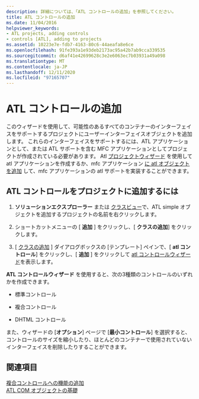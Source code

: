 ```yaml
---
description: 詳細については、「ATL コントロールの追加」を参照してください。
title: ATL コントロールの追加
ms.date: 11/04/2016
helpviewer_keywords:
- ATL projects, adding controls
- controls [ATL], adding to projects
ms.assetid: 10223e7e-fdb7-4163-80c6-44aeafa8e6ce
ms.openlocfilehash: 91fe393a1e93deb2173ac95a42b7ab9cca339535
ms.sourcegitcommit: d6af41e42699628c3e2e6063ec7b03931a49a098
ms.translationtype: MT
ms.contentlocale: ja-JP
ms.lasthandoff: 12/11/2020
ms.locfileid: "97165707"
---
```

# <a name="adding-an-atl-control"></a>ATL コントロールの追加

このウィザードを使用して、可能性のあるすべてのコンテナーのインターフェイスをサポートするプロジェクトにユーザーインターフェイスオブジェクトを追加します。 これらのインターフェイスをサポートするには、ATL アプリケーションとして、または ATL サポートを含む MFC アプリケーションとしてプロジェクトが作成されている必要があります。 Atl [プロジェクトウィザード](../../atl/reference/atl-project-wizard.md) を使用して atl アプリケーションを作成するか、mfc アプリケーション [に atl オブジェクトを追加](../../mfc/reference/adding-atl-support-to-your-mfc-project.md) して、mfc アプリケーションの atl サポートを実装することができます。

## <a name="to-add-an-atl-control-to-your-project"></a>ATL コントロールをプロジェクトに追加するには

1. **ソリューションエクスプローラー** または [クラスビュー](/visualstudio/ide/viewing-the-structure-of-code)で、ATL simple オブジェクトを追加するプロジェクトの名前を右クリックします。

1. ショートカットメニューの [ **追加** ] をクリックし、[ **クラスの追加**] をクリックします。

1. [ [クラスの追加](../../ide/adding-a-class-visual-cpp.md#add-class-dialog-box) ] ダイアログボックスの [テンプレート] ペインで、[ **atl コントロール**] をクリックし、[ **追加** ] をクリックして [atl コントロールウィザード](../../atl/reference/atl-control-wizard.md)を表示します。

**ATL コントロールウィザード** を使用すると、次の3種類のコントロールのいずれかを作成できます。

- 標準コントロール

- 複合コントロール

- DHTML コントロール

また、ウィザードの [**オプション**] ページで [**最小コントロール**] を選択すると、コントロールのサイズを縮小したり、ほとんどのコンテナーで使用されていないインターフェイスを削除したりすることができます。

## <a name="see-also"></a>関連項目

[複合コントロールへの機能の追加](../../atl/adding-functionality-to-the-composite-control.md)<br/>
[ATL COM オブジェクトの基礎](../../atl/fundamentals-of-atl-com-objects.md)
